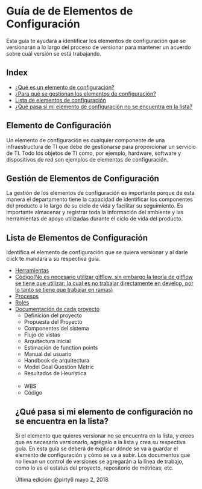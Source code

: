 # Guía de de Elementos de Configuración
Esta guía te ayudará a identificar los elementos de configuración que se versionarán a lo largo del proceso  de versionar para mantener un acuerdo sobre cuál versión se está trabajando. 

## Index
* [¿Qué es un elemento de configuración?](#Elemento)
* [¿Para qué se gestionan los elementos de configuración?](#Gestion)
* [Lista de elementos de configuración](#Lista)
* [¿Qué pasa si mi elemento de configuración no se encuentra en la lista?](#No)

<a id="Elemento"></a>
## Elemento de Configuración
Un elemento de configuración es cualquier componente de una infraestructura de TI que debe de gestionarse para proporcionar un servicio de TI. Todo los objetos de TI como, por ejemplo, hardware, software y dispositivos de red son ejemplos de elementos de configuración.

<a id="Gestion"></a>
## Gestión de Elementos de Configuración
La gestión de los elementos de configuración es importante porque de esta manera el departamento tiene la capacidad de identificar los componentes del producto a lo largo de su ciclo de vida y facilitar su seguimiento. Es importante almacenar y registrar toda la información del ambiente y las herramientas de apoyo utilizadas durante el ciclo de vida del producto.


<a id="Lista"></a>
## Lista de Elementos de Configuración
Identifica el elemento de configuración que se quiera versionar y al darle click te mandará a su respectiva guía.
<ul>
 <li>
  <a href="https://github.com/CaveLabs-1/Wiki/blob/master/Configuracion/Guias/Guia%20Herramientas.md">
   Herramientas
  </a>
 </li>
 <li>
  <a href="https://support.gitkraken.com/git-workflows-and-extensions/git-flow">
   Código(No es necesario utilizar gitflow, sin embargo la teoría de gitflow se tiene que utilizar: la cual es no trabajar directamente en develop, por lo tanto se tiene que trabajar en ramas)
  </a>
 </li>
 <li>
  <a href="https://github.com/CaveLabs-1/Wiki/blob/master/Configuracion/Guias/Guia%20Procesos.md">
   Procesos
  </a>
 </li>
 <li>
  <a href="https://github.com/CaveLabs-1/Wiki/blob/master/Configuracion/Guias/Guia%20Roles.md">
   Roles
  </a>
 </li>
 <li>
  <a href="https://github.com/CaveLabs-1/Wiki/blob/master/Configuracion/Guias/Guia%20Proyecto.md">
   Documentación de cada proyecto
  </a>
  <ul>
   <li>Definición del proyecto</li>
   <li>Propuesta del Proyecto</li>
   <li>Componentes del sistema</li>
   <li>Flujo de vistas</li>
   <li>Arquitectura inicial</li>
   <li>Estimación de function points</li>
   <li>Manual del usuario</li>
   <li>Handbook de arquitectura</li>
   <li>Model Goal Question Metric</li>
   <li>Resultados de Heurística</li>
   <li>WBS</li>
   <li>Código</li>
  </ul>
   
 <a id="No"></a>
 ## ¿Qué pasa si mi elemento de configuración no se encuentra en la lista?
 Si el elemento que quieres versionar no se encuentra en la lista, y crees que es necesario versionarlo, agrégalo a la lista y crea su respectiva guía. En esta guía se deberá de explicar dónde se va a guardar el elemento de configuración y cómo se va a subir. Los documentos que no llevan un control de versiones se agregarán a la línea de trabajo, como lo es el estatus del proyecto, repositorio de métricas, etc.


Última edición: @pirty6 mayo 2, 2018.
